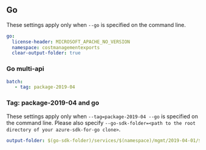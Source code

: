 ## Go

These settings apply only when `--go` is specified on the command line.

``` yaml $(go)
go:
  license-header: MICROSOFT_APACHE_NO_VERSION
  namespace: costmanagementexports
  clear-output-folder: true
```

### Go multi-api
``` yaml $(go) && $(multiapi)
batch:
   - tag: package-2019-04
```

### Tag: package-2019-04 and go
These settings apply only when `--tag=package-2019-04 --go` is specified on the command line.
Please also specify `--go-sdk-folder=<path to the root directory of your azure-sdk-for-go clone>`.

``` yaml $(tag) == 'package-2019-04' && $(go)
output-folder: $(go-sdk-folder)/services/$(namespace)/mgmt/2019-04-01/$(namespace)
```
